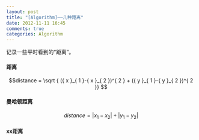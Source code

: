```yaml
---
layout: post
title: "[Algorithm]——几种距离"
date: 2012-11-11 16:45
comments: true
categories: Algorithm
---
```

记录一些平时看到的“距离”。  

#### 距离
$$distance =  \sqrt { ({ x }_{ 1 }-{ x }_{ 2 })^{ 2 } + ({ y }_{ 1 }-{ y }_{ 2 })^{ 2 }} $$

#### 曼哈顿距离
$$distance = \left| { x }_{ 1 }-{ x }_{ 2 } \right| +\left| { y }_{ 1 }-{ y }_{ 2 } \right| $$


#### xx距离
